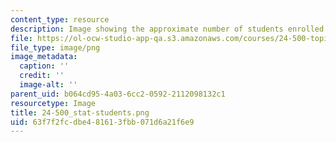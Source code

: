 ```yaml
---
content_type: resource
description: Image showing the approximate number of students enrolled in the course.
file: https://ol-ocw-studio-app-qa.s3.amazonaws.com/courses/24-500-topics-in-philosophy-of-mind-mental-content-spring-2015/63f7f2fcdbe481613fbb071d6a21f6e9_24-500_stat-students.png
file_type: image/png
image_metadata:
  caption: ''
  credit: ''
  image-alt: ''
parent_uid: b064cd95-4a03-6cc2-0592-2112098132c1
resourcetype: Image
title: 24-500_stat-students.png
uid: 63f7f2fc-dbe4-8161-3fbb-071d6a21f6e9
---
```

